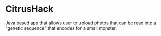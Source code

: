 # CitrusHack
Java based app that allows user to upload photos that can be read into a "genetic sequence" that encodes for a small monster.

